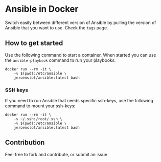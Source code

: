 # Ansible in Docker

Switch easily between different version of Ansible by pulling the version of Ansible that you want to use. Check the `tags` page.

## How to get started

Use the following command to start a container. When started you can use the `ansible-playbook` command to run your playbooks:

```
docker run --rm -it \
    -v $(pwd):/etc/ansible \
    jeroenslot/ansible:latest bash
```

### SSH keys
If you need to run Ansible that needs specific ssh-keys, use the following command to mount your ssh-keys:

```
docker run --rm -it \
    -v ~/.ssh:/root/.ssh \
    -v $(pwd):/etc/ansible \
    jeroenslot/ansible:latest bash
```

## Contribution

Feel free to fork and contribute, or submit an issue.